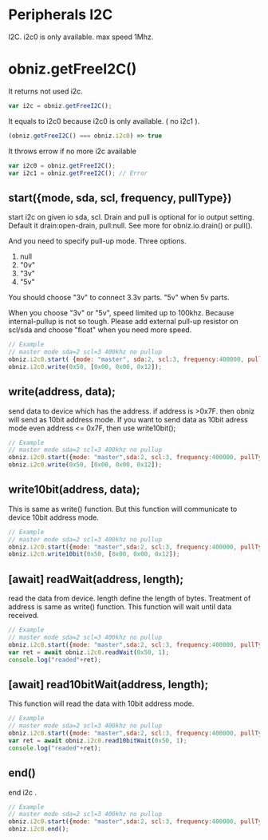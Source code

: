 # Peripherals I2C
I2C.
i2c0 is only available. max speed 1Mhz.

# obniz.getFreeI2C()
It returns not used i2c.
```javascript
var i2c = obniz.getFreeI2C();
```
It equals to i2c0 because i2c0 is only available. ( no i2c1 ).
```javascript
(obniz.getFreeI2C() === obniz.i2c0) => true
```
It throws errow if no more i2c available
```javascript
var i2c0 = obniz.getFreeI2C();
var i2c1 = obniz.getFreeI2C(); // Error
```

## start({mode, sda, scl, frequency, pullType})
start i2c on given io sda, scl.
Drain and pull is optional for io output setting. 
Default it drain:open-drain, pull:null.
See more for obniz.io.drain() or pull(). 

And you need to specify pull-up mode.
Three options.

1. null
2. "0v"
3. "3v"
4. "5v"

You should choose "3v" to connect 3.3v parts. "5v" when 5v parts.

When you choose "3v" or "5v", speed limited up to 100khz. Because internal-pullup is not so tough.
Please add external pull-up resistor on scl/sda and choose "float" when you need more speed.

```Javascript
// Example
// master mode sda=2 scl=3 400khz no pullup
obniz.i2c0.start( {mode: "master", sda:2, scl:3, frequency:400000, pullType:"float"}); 
obniz.i2c0.write(0x50, [0x00, 0x00, 0x12]);
```
## write(address, data);

send data to device which has the address.
if address is >0x7F. then obniz will send as 10bit address mode.
If you want to send data as 10bit adress mode even address <= 0x7F, then use write10bit();

```Javascript
// Example
// master mode sda=2 scl=3 400khz no pullup
obniz.i2c0.start({mode: "master",sda:2, scl:3, frequency:400000, pullType:"float"}); 
obniz.i2c0.write(0x50, [0x00, 0x00, 0x12]);
```
## write10bit(address, data);
This is same as write() function. But this function will communicate to device 10bit address mode.

```Javascript
// Example
// master mode sda=2 scl=3 400khz no pullup
obniz.i2c0.start({mode: "master",sda:2, scl:3, frequency:400000, pullType:"float"}); 
obniz.i2c0.write10bit(0x50, [0x00, 0x00, 0x12]);
```
## [await] readWait(address, length);
read the data from device. length define the length of bytes. Treatment of address is same as write() function.
This function will wait until data received.

```Javascript
// Example
// master mode sda=2 scl=3 400khz no pullup
obniz.i2c0.start({mode: "master",sda:2, scl:3, frequency:400000, pullType:"float"}); 
var ret = await obniz.i2c0.readWait(0x50, 1);
console.log("readed"+ret);
```
## [await] read10bitWait(address, length);
This function will read the data with 10bit address mode.

```Javascript
// Example
// master mode sda=2 scl=3 400khz no pullup
obniz.i2c0.start({mode: "master",sda:2, scl:3, frequency:400000, pullType:"float"}); 
var ret = await obniz.i2c0.read10bitWait(0x50, 1);
console.log("readed"+ret);
```

## end()
end i2c .

```Javascript
// Example
// master mode sda=2 scl=3 400khz no pullup
obniz.i2c0.start({mode: "master",sda:2, scl:3, frequency:400000, pullType:"float"}); 
obniz.i2c0.end();
```